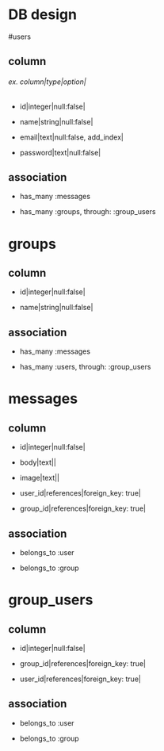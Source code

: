 DB design
====

#users

## column

###### ex. column|type|option|

* id|integer|null:false|

* name|string|null:false|

* email|text|null:false, add_index|

* password|text|null:false|

## association

* has_many :messages

* has_many :groups, through: :group_users

# groups

## column

* id|integer|null:false|

* name|string|null:false|

## association

* has_many :messages

* has_many :users, through: :group_users

# messages

## column

* id|integer|null:false|

* body|text||

* image|text||

* user_id|references|foreign_key: true|

* group_id|references|foreign_key: true|

## association

* belongs_to :user

* belongs_to :group

# group_users

## column

* id|integer|null:false|

* group_id|references|foreign_key: true|

* user_id|references|foreign_key: true|

## association

* belongs_to :user

* belongs_to :group

